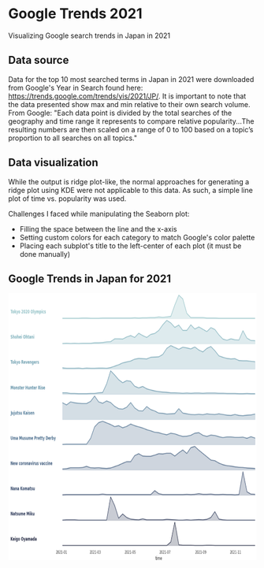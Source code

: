 # Google Trends 2021
Visualizing Google search trends in Japan in 2021

## Data source
Data for the top 10 most searched terms in Japan in 2021 were downloaded from Google's Year in Search found here: https://trends.google.com/trends/yis/2021/JP/.
It is important to note that the data presented show max and min relative to their own search volume. From Google: "Each data point is divided by the total searches of the geography and time range it represents to compare relative popularity...The resulting numbers are then scaled on a range of 0 to 100 based on a topic’s proportion to all searches on all topics."

## Data visualization
While the output is ridge plot-like, the normal approaches for generating a ridge plot using KDE were not applicable to this data. As such, a simple line plot of time vs. popularity was used.

Challenges I faced while manipulating the Seaborn plot:
- Filling the space between the line and the x-axis
- Setting custom colors for each category to match Google's color palette
- Placing each subplot's title to the left-center of each plot (it must be done manually)

## Google Trends in Japan for 2021
<p align="left"><img src="visualization.PNG" alt="visualization" width="802" height="542"/>
